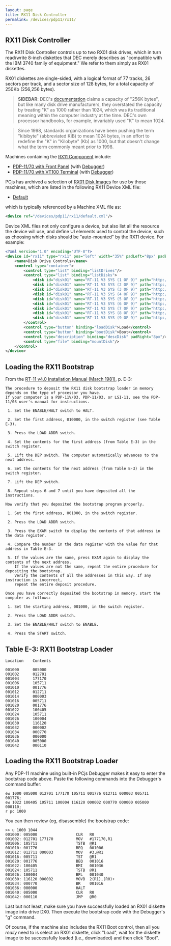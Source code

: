 ```yaml
---
layout: page
title: RX11 Disk Controller
permalink: /devices/pdp11/rx11/
---
```


RX11 Disk Controller
--------------------

The RX11 Disk Controller controls up to two RX01 disk drives, which in turn read/write 8-inch diskettes that DEC
merely describes as "compatible with the IBM 3740 family of equipment."  We refer to them simply as RX01 diskettes.

RX01 diskettes are single-sided, with a logical format of 77 tracks, 26 sectors per track, and a sector size of 128
bytes, for a total capacity of 250Kb (256,256 bytes).

> **SIDEBAR**: DEC's [documentation](/pubs/dec/pdp11/rx11/) claims a capacity of "256K bytes", but like many disk drive
manufacturers, they overstated the capacity by treating "K" as 1000 rather than 1024, which was its traditional meaning
within the computer industry at the time.  DEC's own processor handbooks, for example, invariably used "K" to mean 1024.

> Since 1998, standards organizations have been pushing the term "kibibyte" (abbreviated KiB) to mean 1024 bytes,
in an effort to redefine the "K" in "Kilobyte" (Kb) as 1000, but that doesn't change what the term commonly meant prior
to 1998.

Machines containing the [RX11 Component](/modules/pdp11/lib/rx11.js) include:

- [PDP-11/70 with Front Panel](/devices/pdp11/machine/1170/panel/) (with [Debugger](/devices/pdp11/machine/1170/panel/debugger/))
- [PDP-11/70 with VT100 Terminal](/devices/pdp11/machine/1170/vt100/) (with [Debugger](/devices/pdp11/machine/1170/vt100/debugger/))

PCjs has archived a selection of [RX01 Disk Images](/disks/dec/rx01/) for use by those machines, which are listed in
the following RX11 Device XML file:

- [Default](/devices/pdp11/rx11/default.xml)

which is typically referenced by a Machine XML file as:

```xml
<device ref="/devices/pdp11/rx11/default.xml"/>
```
		
Device XML files not only configure a device, but also list all the resource the device will use, and define UI elements
used to control the device, such as choosing which disks should be "auto-mounted" by the RX11 device.  For example:

```xml
<?xml version="1.0" encoding="UTF-8"?>
<device id="rx11" type="rx11" pos="left" width="35%" padLeft="8px" padBottom="8px">
    <name>Disk Drive Controls</name>
    <control type="container">
        <control type="list" binding="listDrives"/>
        <control type="list" binding="listDisks">
            <disk id="disk01" name="RT-11 V3 SYS (1 OF 9)" path="http://archive.pcjs.org/disks/dec/rx01/RX01-RT11-V03-1.json"/>
            <disk id="disk01" name="RT-11 V3 SYS (2 OF 9)" path="http://archive.pcjs.org/disks/dec/rx01/RX01-RT11-V03-2.json"/>
            <disk id="disk01" name="RT-11 V3 SYS (3 OF 9)" path="http://archive.pcjs.org/disks/dec/rx01/RX01-RT11-V03-3.json"/>
            <disk id="disk01" name="RT-11 V3 SYS (4 OF 9)" path="http://archive.pcjs.org/disks/dec/rx01/RX01-RT11-V03-4.json"/>
            <disk id="disk01" name="RT-11 V3 SYS (5 OF 9)" path="http://archive.pcjs.org/disks/dec/rx01/RX01-RT11-V03-5.json"/>
            <disk id="disk01" name="RT-11 V3 SYS (6 OF 9)" path="http://archive.pcjs.org/disks/dec/rx01/RX01-RT11-V03-6.json"/>
            <disk id="disk01" name="RT-11 V3 SYS (7 OF 9)" path="http://archive.pcjs.org/disks/dec/rx01/RX01-RT11-V03-7.json"/>
            <disk id="disk01" name="RT-11 V3 SYS (8 OF 9)" path="http://archive.pcjs.org/disks/dec/rx01/RX01-RT11-V03-8.json"/>
            <disk id="disk01" name="RT-11 V3 SYS (9 OF 9)" path="http://archive.pcjs.org/disks/dec/rx01/RX01-RT11-V03-9.json"/>
        </control>
        <control type="button" binding="loadDisk">Load</control>
        <control type="button" binding="bootDisk">Boot</control>
        <control type="description" binding="descDisk" padRight="8px"/>
        <control type="file" binding="mountDisk"/>
    </control>
</device>
```

Loading the RX11 Bootstrap
--------------------------

From the [RT-11 v4.0 Installation Manual (March 1981)](/pubs/dec/pdp11/rt11/), p. E-3:

	The procedure to deposit the RX11 disk bootstrap loader in memory depends on the type of processor you have.
	If your computer is a PDP-11V/03, PDP-11/03, or LSI-11, see the PDP-11/03 user's manual for instructions.
	
	 1. Set the ENABLE/HALT switch to HALT.
	
	 2. Set the first address, 010000, in the switch register (see Table E-3).
	
	 3. Press the LOAD ADDR switch.
	
	 4. Set the contents for the first address (from Table E-3) in the switch register.
	
	 5. Lift the DEP switch. The computer automatically advances to the next address.
	
	 6. Set the contents for the next address (from Table E-3) in the switch register.
	
	 7. Lift the DEP switch.
	
	 8. Repeat steps 6 and 7 until you have deposited all the instructions.
	
	Now verify that you deposited the bootstrap program properly.
	
	 1. Set the first address, 001000, in the switch register.
	
	 2. Press the LOAD ADDR switch.
	
	 3. Press the EXAM switch to display the contents of that address in the data register.

	 4. Compare the number in the data register with the value for that address in Table E-3.
	
	 5. If the values are the same, press EXAM again to display the contents of the next address.
		If the values are not the same, repeat the entire procedure for depositing the bootstrap.
		Verify the contents of all the addresses in this way. If any instruction is incorrect,
		repeat the entire deposit procedure.

	Once you have correctly deposited the bootstrap in memory, start the computer as follows:
	
	 1. Set the starting address, 001000, in the switch register.
	 
	 2. Press the LOAD ADDR switch.
	 
	 3. Set the ENABLE/HALT switch to ENABLE.
	 
	 4. Press the START switch.

Table E-3: RX11 Bootstrap Loader
---------------------------------

	Location    Contents
	
	001000      005000
	001002      012701
	001004      177170
	001006      105711
	001010      001776
	001012      012711
	001014      000003
	001016      005711
	001020      001776
	001022      100405
	001024      105711
	001026      100004
	001030      116120
	001032      000002
	001034      000770
	001036      000000
	001040      005000
	001042      000110

Loading the RX11 Bootstrap Loader
----------------------------------

Any PDP-11 machine using built-in PCjs Debugger makes it easy to enter the bootstrap code above.  Paste
the following commands into the Debugger's command buffer:

	ew 1000 005000 012701 177170 105711 001776 012711 000003 005711 001776;
	ew 1022 100405 105711 100004 116120 000002 000770 000000 005000 000110;
	r pc 1000

You can then review (eg, disassemble) the bootstrap code:

	>> u 1000 1044
	001000: 005000                 CLR   R0
	001002: 012701 177170          MOV   #177170,R1
	001006: 105711                 TSTB  @R1
	001010: 001776                 BEQ   001006
	001012: 012711 000003          MOV   #3,@R1
	001016: 005711                 TST   @R1
	001020: 001776                 BEQ   001016
	001022: 100405                 BMI   001036
	001024: 105711                 TSTB  @R1
	001026: 100004                 BPL   001040
	001030: 116120 000002          MOVB  2(R1),(R0)+
	001034: 000770                 BR    001016
	001036: 000000                 HALT 
	001040: 005000                 CLR   R0
	001042: 000110                 JMP   @R0

Last but not least, make sure you have successfully loaded an RX01 diskette image into drive DX0.  Then execute the
bootstrap code with the Debugger's "g" command.

Of course, if the machine also includes the RX11 Boot control, then all you *really* need to is select an
RX01 diskette, click "Load", wait for the diskette image to be successfully loaded (i.e., downloaded) and then click
"Boot".
